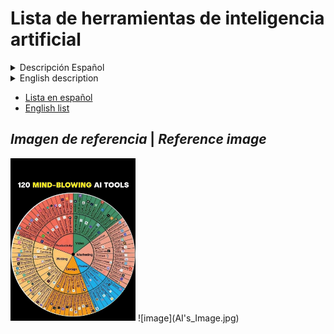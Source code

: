 # Lista de herramientas de inteligencia artificial

<details>
<summary>Descripción Español</summary>
    Este repositorio contiene una lista curada de herramientas de inteligencia artificial (IA) y diseño, con el objetivo de proporcionar recursos accesibles para personas con diversos niveles de conocimiento técnico. La lista incluye herramientas útiles para el diseño gráfico, marketing, desarrollo de IA, y más.
</details>

<details>
<summary>English description</summary>

This repository features a curated list of artificial intelligence (AI) and design tools, aiming to provide accessible resources for individuals with varying levels of technical knowledge. The list encompasses useful tools for graphic design, marketing, AI development, and more.

</details>

- [Lista en español](https://github.com/AdrianaMillares/List-of-AIs/blob/main/Espa%C3%B1ol.MD)
- [English list](https://github.com/AdrianaMillares/List-of-AIs/blob/main/English.MD)

## *Imagen de referencia* | *Reference image*

<img src="AI's_Image.jpg" alt="AI's" width="200"/>
![image](AI's_Image.jpg)
